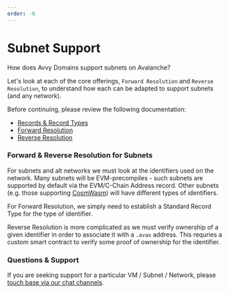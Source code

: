 ```yaml
---
order: -6
---
```


# Subnet Support

How does Avvy Domains support subnets on Avalanche? 

Let's look at each of the core offerings, `Forward Resolution` and `Reverse Resolution`, to understand how each can be adapted to support subnets (and any network).

Before continuing, please review the following documentation:

- [Records & Record Types](/concepts/record-types/)
- [Forward Resolution](/concepts/forward-resolution/)
- [Reverse Resolution](/concepts/reverse-resolution/)


### Forward & Reverse Resolution for Subnets

For subnets and alt networks we must look at the identifiers used on the network. Many subnets will be EVM-precompiles - such subnets are supported by default via the EVM/C-Chain Address record. Other subnets (e.g. those supporting [CosmWasm](https://docs.cosmwasm.com/docs/1.0/architecture/addresses/)) will have different types of identifiers.

For Forward Resolution, we simply need to establish a Standard Record Type for the type of identifier.

Reverse Resolution is more complicated as we must verify ownership of a given identifier in order to associate it with a `.avax` address. This requries a custom smart contract to verify some proof of ownership for the identifier.



### Questions & Support

If you are seeking support for a particular VM / Subnet / Network, please [touch base via our chat channels](/contact/).
